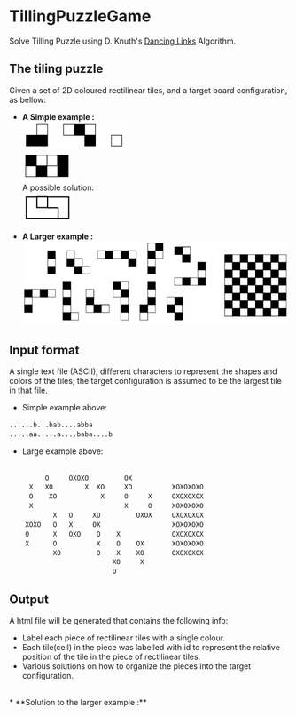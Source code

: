 TillingPuzzleGame
=================

Solve Tilling Puzzle using D. Knuth's [Dancing Links](http://en.wikipedia.org/wiki/Dancing_Links) Algorithm.

## The tiling puzzle
Given a set of 2D coloured rectilinear tiles, and a target board configuration, as bellow:
* **A Simple example :** <br>
![alt text](https://raw.githubusercontent.com/candybon/TillingPuzzleGame/master/readme/simple_pieces.png "Input pieces")        
![alt text](https://raw.githubusercontent.com/candybon/TillingPuzzleGame/master/readme/simple_target.png "Target Configuration")<br>
A possible solution:<br>
![alt text](https://raw.githubusercontent.com/candybon/TillingPuzzleGame/master/readme/simple_solution.png "A possible solution")<br>

* **A Larger example :** <br>
![alt text](https://raw.githubusercontent.com/candybon/TillingPuzzleGame/master/readme/complex_input.png "Input pieces")<br>

## Input format
A single text file (ASCII), different characters to represent the shapes and colors of the tiles; the target configuration is assumed to be the largest tile in that file. <br>

* Simple example above:
```txt
......b...bab....abba 
.....aa.....a....baba....b 
```

* Large example above:
```txt

         O     OXOXO         OX          
     X   XO        X  XO     XO          XOXOXOXO
     O    XO           X     O     X     OXOXOXOX
     X                       X     O     XOXOXOXO
           X   O     XO         OXOX     OXOXOXOX
    XOXO   O   X     OX                  XOXOXOXO
    O      X   OXO    O    X             OXOXOXOX
    X      O          X    O    OX       XOXOXOXO
           XO         O    X    XO       OXOXOXOX
                          XO     X       
                          O  
```

## Output
A html file will be generated that contains the following info:<br>
* Label each piece of rectilinear tiles with a single colour.
* Each tile(cell) in the piece was labelled with id to represent the relative position of the tile in the piece of rectilinear tiles.
* Various solutions on how to organize the pieces into the target configuration.
<br>
* **Solution to the larger example :**  
